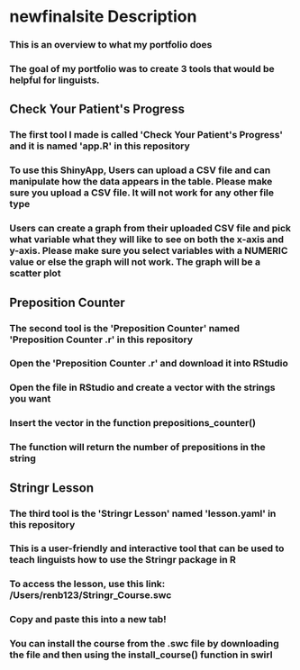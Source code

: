 # newfinalsite Description

### This is an overview to what my portfolio does 

### The goal of my portfolio was to create 3 tools that would be helpful for linguists. 

## Check Your Patient's Progress
### The first tool I made is called 'Check Your Patient's Progress' and it is named 'app.R' in this repository 
### To use this ShinyApp, Users can upload a CSV file and can manipulate how the data appears in the table. Please make sure you upload a CSV file. It will not work for any other file type
### Users can create a graph from their uploaded CSV file and pick what variable what they will like to see on both the x-axis and y-axis. Please make sure you select variables with a NUMERIC value or else the graph will not work. The graph will be a scatter plot

## Preposition Counter
### The second tool is the 'Preposition Counter' named 'Preposition Counter .r' in this repository
### Open the 'Preposition Counter .r' and download it into RStudio
### Open the file in RStudio and create a vector with the strings you want
### Insert the vector in the function prepositions_counter()
### The function will return the number of prepositions in the string

## Stringr Lesson
### The third tool is the 'Stringr Lesson' named 'lesson.yaml' in this repository 
### This is a user-friendly and interactive tool that can be used to teach linguists how to use the Stringr package in R
### To access the lesson, use this link: /Users/renb123/Stringr_Course.swc
### Copy and paste this into a new tab!
### You can install the course from the .swc file by downloading the file and then using the install_course() function in swirl

